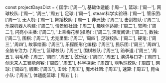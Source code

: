
const projectDaysDict = {
    国学: ['周一'],
    基础体适能: ['周一'],
    篮球: ['周一'],
    网球校队: ['周一', '周三', '周五'],
    足球: ['周一'],
    steam科学实验班: ['周一'],
    管乐团: ['周一'],
    无人机: ['周一'],
    舞蹈校队: ['周一'],
    非洲鼓: ['周二'],
    击剑校队: ['周二'],
    乐探机器人构建: ['周二'],
    情景剧社团: ['周二'],
    趣味体适能: ['周二'],
    软陶: ['周二'],
    闪亮小主播: ['周二'],
    '上乘梅花拳(操场)': ['周二'],
    深度阅读: ['周二'],
    数独: ['周二'],
    围棋: ['周二'],
    尤克里里: ['周二', '周四'],
    足球校队: ['周二'],
    硬笔: ['周三', '周四'],
    故事绘画: ['周三'],
    乐探图形化编程: ['周三'],
    民乐团: ['周三', '周四'],
    全脑专注力: ['周三'],
    篮球校队: ['周三'],
    围棋校队: ['周三'],
    跆拳道: ['周三', '周五'],
    羽毛球: ['周三', '周四', '周五'],
    弦乐团: ['周四', '周五'],
    演讲与口才: ['周四'],
    创未来人工智能创客: ['周四', '周五'],
    科学探索: ['周四'],
    羽毛球校队: ['周四'],
    网球: ['周四'],
    版画: ['周五'],
    击剑: ['周五'],
    魔术社团: ['周五'],
    速算: ['周五'],
    昆虫小队: ['周五'],
    体适能篮球: ['周五'],
};
